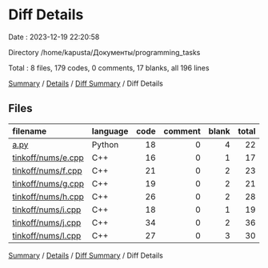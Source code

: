 # Diff Details

Date : 2023-12-19 22:20:58

Directory /home/kapusta/Документы/programming_tasks

Total : 8 files,  179 codes, 0 comments, 17 blanks, all 196 lines

[Summary](results.md) / [Details](details.md) / [Diff Summary](diff.md) / Diff Details

## Files
| filename | language | code | comment | blank | total |
| :--- | :--- | ---: | ---: | ---: | ---: |
| [a.py](/a.py) | Python | 18 | 0 | 4 | 22 |
| [tinkoff/nums/e.cpp](/tinkoff/nums/e.cpp) | C++ | 16 | 0 | 1 | 17 |
| [tinkoff/nums/f.cpp](/tinkoff/nums/f.cpp) | C++ | 21 | 0 | 2 | 23 |
| [tinkoff/nums/g.cpp](/tinkoff/nums/g.cpp) | C++ | 19 | 0 | 2 | 21 |
| [tinkoff/nums/h.cpp](/tinkoff/nums/h.cpp) | C++ | 26 | 0 | 2 | 28 |
| [tinkoff/nums/i.cpp](/tinkoff/nums/i.cpp) | C++ | 18 | 0 | 1 | 19 |
| [tinkoff/nums/j.cpp](/tinkoff/nums/j.cpp) | C++ | 34 | 0 | 2 | 36 |
| [tinkoff/nums/l.cpp](/tinkoff/nums/l.cpp) | C++ | 27 | 0 | 3 | 30 |

[Summary](results.md) / [Details](details.md) / [Diff Summary](diff.md) / Diff Details